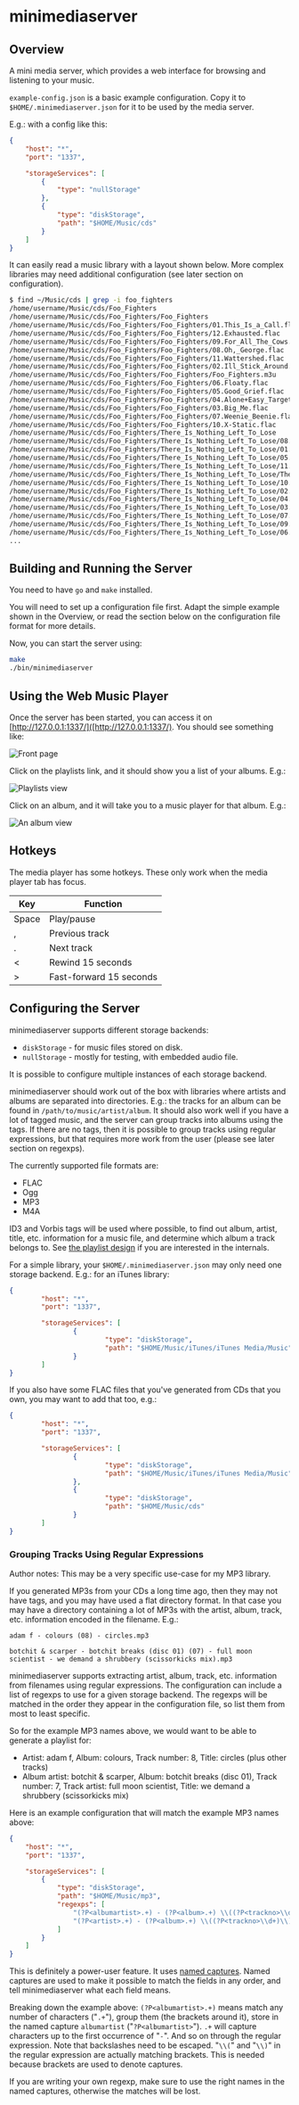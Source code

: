 # minimediaserver

## Overview

A mini media server, which provides a web interface for browsing and listening to your music.

`example-config.json` is a basic example configuration. Copy it to `$HOME/.minimediaserver.json` for it to be used by the media server.

E.g.: with a config like this:

```json
{
	"host": "*",
	"port":	"1337",

	"storageServices": [
		{
			"type": "nullStorage"
		},
		{
			"type": "diskStorage",
			"path": "$HOME/Music/cds"
		}
	]
}
```

It can easily read a music library with a layout shown below. More complex libraries may need additional configuration (see later section on configuration).

```bash
$ find ~/Music/cds | grep -i foo_fighters
/home/username/Music/cds/Foo_Fighters
/home/username/Music/cds/Foo_Fighters/Foo_Fighters
/home/username/Music/cds/Foo_Fighters/Foo_Fighters/01.This_Is_a_Call.flac
/home/username/Music/cds/Foo_Fighters/Foo_Fighters/12.Exhausted.flac
/home/username/Music/cds/Foo_Fighters/Foo_Fighters/09.For_All_The_Cows.flac
/home/username/Music/cds/Foo_Fighters/Foo_Fighters/08.Oh,_George.flac
/home/username/Music/cds/Foo_Fighters/Foo_Fighters/11.Wattershed.flac
/home/username/Music/cds/Foo_Fighters/Foo_Fighters/02.Ill_Stick_Around.flac
/home/username/Music/cds/Foo_Fighters/Foo_Fighters/Foo_Fighters.m3u
/home/username/Music/cds/Foo_Fighters/Foo_Fighters/06.Floaty.flac
/home/username/Music/cds/Foo_Fighters/Foo_Fighters/05.Good_Grief.flac
/home/username/Music/cds/Foo_Fighters/Foo_Fighters/04.Alone+Easy_Target.flac
/home/username/Music/cds/Foo_Fighters/Foo_Fighters/03.Big_Me.flac
/home/username/Music/cds/Foo_Fighters/Foo_Fighters/07.Weenie_Beenie.flac
/home/username/Music/cds/Foo_Fighters/Foo_Fighters/10.X-Static.flac
/home/username/Music/cds/Foo_Fighters/There_Is_Nothing_Left_To_Lose
/home/username/Music/cds/Foo_Fighters/There_Is_Nothing_Left_To_Lose/08.Next_Year.flac
/home/username/Music/cds/Foo_Fighters/There_Is_Nothing_Left_To_Lose/01.Stacked_Actors.flac
/home/username/Music/cds/Foo_Fighters/There_Is_Nothing_Left_To_Lose/05.Generator.flac
/home/username/Music/cds/Foo_Fighters/There_Is_Nothing_Left_To_Lose/11.M.I.A..flac
/home/username/Music/cds/Foo_Fighters/There_Is_Nothing_Left_To_Lose/There_Is_Nothing_Left_To_Lose.m3u
/home/username/Music/cds/Foo_Fighters/There_Is_Nothing_Left_To_Lose/10.Aint_It_The_Life.flac
/home/username/Music/cds/Foo_Fighters/There_Is_Nothing_Left_To_Lose/02.BreakOut.flac
/home/username/Music/cds/Foo_Fighters/There_Is_Nothing_Left_To_Lose/04.Gimme_Stitches.flac
/home/username/Music/cds/Foo_Fighters/There_Is_Nothing_Left_To_Lose/03.Learn_to_Fly.flac
/home/username/Music/cds/Foo_Fighters/There_Is_Nothing_Left_To_Lose/07.Live-In_Skin.flac
/home/username/Music/cds/Foo_Fighters/There_Is_Nothing_Left_To_Lose/09.Headwires.flac
/home/username/Music/cds/Foo_Fighters/There_Is_Nothing_Left_To_Lose/06.Aurora.flac
...
```

## Building and Running the Server

You need to have `go` and `make` installed.

You will need to set up a configuration file first. Adapt the simple example shown in the Overview, or read the section below on the configuration file format for more details.

Now, you can start the server using:

```bash
make
./bin/minimediaserver
```

## Using the Web Music Player

Once the server has been started, you can access it on [http://127.0.0.1:1337/]([http://127.0.0.1:1337/). You should see something like:

![Front page](doc/screenshots/front-page.png)

Click on the playlists link, and it should show you a list of your albums. E.g.:

![Playlists view](doc/screenshots/playlists-view.png)

Click on an album, and it will take you to a music player for that album. E.g.:

![An album view](doc/screenshots/album-view.png)

## Hotkeys

The media player has some hotkeys. These only work when the media player tab has focus.

|Key|Function|
|---|---|
|Space|Play/pause|
|,|Previous track|
|.|Next track|
|<|Rewind 15 seconds|
|>|Fast-forward 15 seconds|

## Configuring the Server

minimediaserver supports different storage backends:

 * `diskStorage` - for music files stored on disk.
 * `nullStorage` - mostly for testing, with embedded audio file.

It is possible to configure multiple instances of each storage backend.

minimediaserver should work out of the box with libraries where artists and albums are separated into directories. E.g.: the tracks for an album can be found in `/path/to/music/artist/album`. It should also work well if you have a lot of tagged music, and the server can group tracks into albums using the tags. If there are no tags, then it is possible to group tracks using regular expressions, but that requires more work from the user (please see later section on regexps).

The currently supported file formats are:

 * FLAC
 * Ogg
 * MP3
 * M4A

ID3 and Vorbis tags will be used where possible, to find out album, artist, title, etc. information for a music file, and determine which album a track belongs to. See [the playlist design](doc/playlist-design.md) if you are interested in the internals.

For a simple library, your `$HOME/.minimediaserver.json` may only need one storage backend. E.g.: for an iTunes library:

```json
{
        "host": "*",
        "port": "1337",

        "storageServices": [
                {
                        "type": "diskStorage",
                        "path": "$HOME/Music/iTunes/iTunes Media/Music"
                }
        ]
}
```

If you also have some FLAC files that you've generated from CDs that you own, you may want to add that too, e.g.:

```json
{
        "host": "*",
        "port": "1337",

        "storageServices": [
                {
                        "type": "diskStorage",
                        "path": "$HOME/Music/iTunes/iTunes Media/Music"
                },
				{
						"type": "diskStorage",
						"path": "$HOME/Music/cds"
				}
		]
}
```

### Grouping Tracks Using Regular Expressions

Author notes: This may be a very specific use-case for my MP3 library.

If you generated MP3s from your CDs a long time ago, then they may not have tags, and you may have used a flat directory format. In that case you may have a directory containing a lot of MP3s with the artist, album, track, etc. information encoded in the filename. E.g.:

```
adam f - colours (08) - circles.mp3

botchit & scarper - botchit breaks (disc 01) (07) - full moon scientist - we demand a shrubbery (scissorkicks mix).mp3
```

minimediaserver supports extracting artist, album, track, etc. information from filenames using regular expressions. The configuration can include a list of regexps to use for a given storage backend. The regexps will be matched in the order they appear in the configuration file, so list them from most to least specific.

So for the example MP3 names above, we would want to be able to generate a playlist for:

 * Artist: adam f, Album: colours, Track number: 8, Title: circles (plus other tracks)
 * Album artist: botchit & scarper, Album: botchit breaks (disc 01), Track number: 7, Track artist: full moon scientist, Title: we demand a shrubbery (scissorkicks mix)

Here is an example configuration that will match the example MP3 names above:

```json
{
	"host": "*",
	"port":	"1337",

	"storageServices": [
		{
			"type": "diskStorage",
			"path": "$HOME/Music/mp3",
			"regexps": [
				"(?P<albumartist>.+) - (?P<album>.+) \\((?P<trackno>\\d+)\\) - (?P<artist>.+) - (?P<title>.+)",
				"(?P<artist>.+) - (?P<album>.+) \\((?P<trackno>\\d+)\\) - (?P<title>.+)"
			]
		}
	]
}
```

This is definitely a power-user feature. It uses [named captures](https://github.com/google/re2/wiki/Syntax). Named captures are used to make it possible to match the fields in any order, and tell minimediaserver what each field means.

Breaking down the example above: `(?P<albumartist>.+)` means match any number of characters ("`.+`"), group them (the brackets around it), store in the named capture `albumartist` ("`?P<albumartist>`"). `.+` will capture characters up to the first occurrence of "` - `". And so on through the regular expression. Note that backslashes need to be escaped. "`\\(`" and "`\\)`" in the regular expression are actually matching brackets. This is needed because brackets are used to denote captures.

If you are writing your own regexp, make sure to use the right names in the named captures, otherwise the matches will be lost.